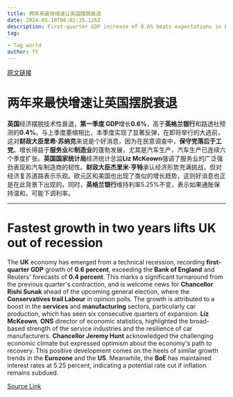 ```yaml
---
title: 两年来最快增速让英国摆脱衰退
date: 2024-05-10T06:02:35.126Z
description: First-quarter GDP increase of 0.6% beats expectations in boost for Sunak
tag: 

- Tag world
author: ft
---
```


[原文链接](https://ft.com/content/e856ffbd-3b96-4ca3-8e03-47a96b8d035e)

# 两年来最快增速让英国摆脱衰退

**英国**经济摆脱技术性衰退，**第一季度 GDP**增长**0.6%**，高于**英格兰银行**和路透社预测的**0.4%**。与上季度萎缩相比，本季度实现了显著反弹，在即将举行的大选前，这对**财政大臣里希·苏纳克**来说是个好消息，因为在民意调查中，**保守党落后于工党**。增长得益于**服务业**和**制造业**的蓬勃发展，尤其是汽车生产，汽车生产已连续六个季度扩张。**英国国家统计局**经济统计总监**Liz McKeown**强调了服务业的广泛强劲表现和汽车制造商的韧性。**财政大臣杰里米·亨特**承认经济形势充满挑战，但对经济复苏道路表示乐观。欧元区和美国也出现了类似的增长趋势，这则好消息也正是在此背景下出现的。同时，**英格兰银行**维持利率5.25%不变，表示如果通胀保持温和，可能下调利率。

---

# Fastest growth in two years lifts UK out of recession

The **UK** economy has emerged from a technical recession, recording **first-quarter GDP** growth of **0.6 percent**, exceeding the **Bank of England** and Reuters' forecasts of **0.4 percent**. This marks a significant turnaround from the previous quarter's contraction, and is welcome news for **Chancellor Rishi Sunak** ahead of the upcoming general election, where the **Conservatives trail Labour** in opinion polls. The growth is attributed to a boost in the **services** and **manufacturing** sectors, particularly car production, which has seen six consecutive quarters of expansion. **Liz McKeown**, **ONS** director of economic statistics, highlighted the broad-based strength of the service industries and the resilience of car manufacturers. **Chancellor Jeremy Hunt** acknowledged the challenging economic climate but expressed optimism about the economy's path to recovery. This positive development comes on the heels of similar growth trends in the **Eurozone** and the **US**. Meanwhile, the **BoE** has maintained interest rates at 5.25 percent, indicating a potential rate cut if inflation remains subdued.

[Source Link](https://ft.com/content/e856ffbd-3b96-4ca3-8e03-47a96b8d035e)

